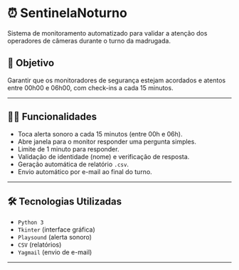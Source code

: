 # ⏰ SentinelaNoturno

Sistema de monitoramento automatizado para validar a atenção dos operadores de câmeras durante o turno da madrugada.

## 📌 Objetivo

Garantir que os monitoradores de segurança estejam acordados e atentos entre 00h00 e 06h00, com check-ins a cada 15 minutos.

---

## 👨‍💻 Funcionalidades

- Toca alerta sonoro a cada 15 minutos (entre 00h e 06h).
- Abre janela para o monitor responder uma pergunta simples.
- Limite de 1 minuto para responder.
- Validação de identidade (nome) e verificação de resposta.
- Geração automática de relatório `.csv`.
- Envio automático por e-mail ao final do turno.

---

## 🛠️ Tecnologias Utilizadas

- `Python 3`
- `Tkinter` (interface gráfica)
- `Playsound` (alerta sonoro)
- `CSV` (relatórios)
- `Yagmail` (envio de e-mail)

---
